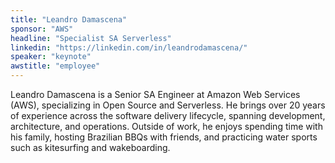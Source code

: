```yaml
---
title: "Leandro Damascena"
sponsor: "AWS"
headline: "Specialist SA Serverless"
linkedin: "https://linkedin.com/in/leandrodamascena/"
speaker: "keynote"
awstitle: "employee"
---
```


Leandro Damascena is a Senior SA Engineer at Amazon Web Services (AWS), specializing in Open Source and Serverless. He brings over 20 years of experience across the software delivery lifecycle, spanning development, architecture, and operations. Outside of work, he enjoys spending time with his family, hosting Brazilian BBQs with friends, and practicing water sports such as kitesurfing and wakeboarding.